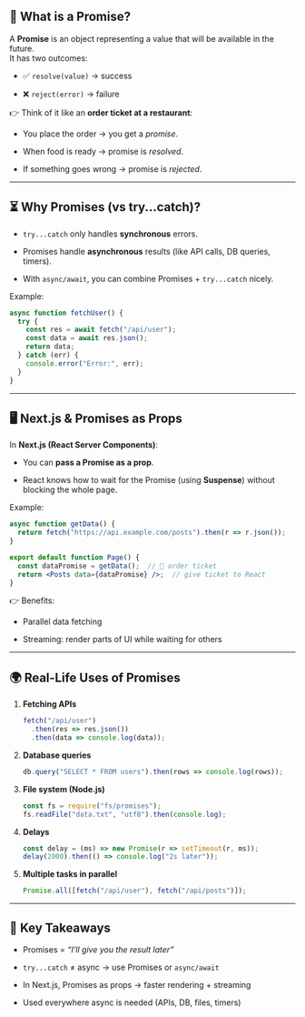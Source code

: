
## 🔑 What is a Promise?

A **Promise** is an object representing a value that will be available in the future.  
It has two outcomes:

- ✅ `resolve(value)` → success
    
- ❌ `reject(error)` → failure
    

👉 Think of it like an **order ticket at a restaurant**:

- You place the order → you get a _promise_.
    
- When food is ready → promise is _resolved_.
    
- If something goes wrong → promise is _rejected_.
    

---

## ⏳ Why Promises (vs try...catch)?

- `try...catch` only handles **synchronous** errors.
    
- Promises handle **asynchronous** results (like API calls, DB queries, timers).
    
- With `async/await`, you can combine Promises + `try...catch` nicely.
    

Example:

```js
async function fetchUser() {
  try {
    const res = await fetch("/api/user");
    const data = await res.json();
    return data;
  } catch (err) {
    console.error("Error:", err);
  }
}
```

---

## 🖥️ Next.js & Promises as Props

In **Next.js (React Server Components)**:

- You can **pass a Promise as a prop**.
    
- React knows how to wait for the Promise (using **Suspense**) without blocking the whole page.
    

Example:

```jsx
async function getData() {
  return fetch("https://api.example.com/posts").then(r => r.json());
}

export default function Page() {
  const dataPromise = getData();  // 🍔 order ticket
  return <Posts data={dataPromise} />;  // give ticket to React
}
```

👉 Benefits:

- Parallel data fetching
    
- Streaming: render parts of UI while waiting for others
    

---

## 🌍 Real-Life Uses of Promises

1. **Fetching APIs**
    
    ```js
    fetch("/api/user")
      .then(res => res.json())
      .then(data => console.log(data));
    ```
    
2. **Database queries**
    
    ```js
    db.query("SELECT * FROM users").then(rows => console.log(rows));
    ```
    
3. **File system (Node.js)**
    
    ```js
    const fs = require("fs/promises");
    fs.readFile("data.txt", "utf8").then(console.log);
    ```
    
4. **Delays**
    
    ```js
    const delay = (ms) => new Promise(r => setTimeout(r, ms));
    delay(2000).then(() => console.log("2s later"));
    ```
    
5. **Multiple tasks in parallel**
    
    ```js
    Promise.all([fetch("/api/user"), fetch("/api/posts")]);
    ```
    

---

## 🧠 Key Takeaways

- Promises = _“I’ll give you the result later”_
    
- `try...catch` ≠ async → use Promises or `async/await`
    
- In Next.js, Promises as props → faster rendering + streaming
    
- Used everywhere async is needed (APIs, DB, files, timers)
    
